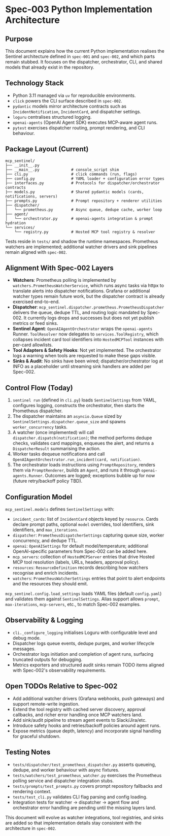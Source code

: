 # Spec-003 Python Implementation Architecture

## Purpose
This document explains how the current Python implementation realises the Sentinel architecture defined in `spec-001` and `spec-002`, and which parts remain stubbed. It focuses on the dispatcher, orchestrator, CLI, and shared models that already exist in the repository.

## Technology Stack
- Python 3.11 managed via `uv` for reproducible environments.
- `click` powers the CLI surface described in `spec-002`.
- `pydantic` models mirror architecture contracts such as `IncidentNotification`, `IncidentCard`, and dispatcher settings.
- `loguru` centralises structured logging.
- `openai-agents` (OpenAI Agent SDK) executes MCP-aware agent runs.
- `pytest` exercises dispatcher routing, prompt rendering, and CLI behaviour.

## Package Layout (Current)
```
mcp_sentinel/
├── __init__.py
├── __main__.py              # console_script shim
├── cli.py                   # click commands (run, flags)
├── config.py                # YAML loader + configuration error types
├── interfaces.py            # Protocols for dispatcher/orchestrator contracts
├── models.py                # Shared pydantic models (cards, notifications, servers)
├── prompts.py               # Prompt repository + renderer utilities
├── dispatcher/
│   └── prometheus.py        # Async queue, dedupe cache, worker loop
├── agent/
│   └── orchestrator.py      # openai-agents integration & prompt hydration
└── services/
    └── registry.py          # Hosted MCP tool registry & resolver
```
Tests reside in `tests/` and shadow the runtime namespaces. Prometheus watchers are implemented; additional watcher drivers and sink pipelines remain aligned with `spec-002`.

## Alignment With Spec-002 Layers
- **Watchers**: Prometheus polling is implemented by `watchers.PrometheusWatcherService`, which runs async tasks via httpx to translate alerts into dispatcher notifications. Grafana or additional watcher types remain future work, but the dispatcher contract is already exercised end-to-end.
- **Dispatcher**: `mcp_sentinel.dispatcher.prometheus.PrometheusDispatcher` delivers the queue, dedupe TTL, and routing logic mandated by Spec-002. It currently logs drops and successes but does not yet publish metrics or feed sinks.
- **Sentinel Agent**: `OpenAIAgentOrchestrator` wraps the `openai-agents` Runner. `ToolResolver` now delegates to `services.ToolRegistry`, which collapses incident card tool identifiers into `HostedMCPTool` instances with per-card allowlists.
- **Tool Adapters & Safety Hooks**: Not yet implemented. The orchestrator logs a warning when tools are requested to make these gaps visible.
- **Sinks & Audit**: No sinks have been wired; dispatcher/orchestrator log at INFO as a placeholder until streaming sink handlers are added per Spec-002.

## Control Flow (Today)
1. `sentinel run` (defined in `cli.py`) loads `SentinelSettings` from YAML, configures logging, constructs the orchestrator, then starts the Prometheus dispatcher.
2. The dispatcher maintains an `asyncio.Queue` sized by `SentinelSettings.dispatcher.queue_size` and spawns `worker_concurrency` tasks.
3. A watcher (once implemented) will call `dispatcher.dispatch(notification)`; the method performs dedupe checks, validates card mappings, enqueues the alert, and returns a `DispatcherResult` summarising the action.
4. Worker tasks dequeue notifications and call `OpenAIAgentOrchestrator.run_incident(card, notification)`.
5. The orchestrator loads instructions using `PromptRepository`, renders them via `PromptRenderer`, builds an `Agent`, and runs it through `openai-agents.Runner`. Outcomes are logged; exceptions bubble up for now (future retry/backoff policy TBD).

## Configuration Model
`mcp_sentinel.models` defines `SentinelSettings` with:
- `incident_cards`: list of `IncidentCard` objects keyed by `resource`. Cards declare prompt paths, optional `model` overrides, tool identifiers, sink identifiers, and `max_iterations`.
- `dispatcher`: `PrometheusDispatcherSettings` capturing queue size, worker concurrency, and dedupe TTL.
- `openai`: `OpenAISettings` for default model/temperature; additional OpenAI-specific parameters from Spec-002 can be added here.
- `mcp_servers`: collection of `HostedMCPServer` entries that drive Hosted MCP tool resolution (labels, URLs, headers, approval policy).
- `resources`: `ResourceDefinition` records describing how watchers recognise and enrich incidents.
- `watchers`: `PrometheusWatcherSettings` entries that point to alert endpoints and the resources they should emit.

`mcp_sentinel.config.load_settings` loads YAML files (default `config.yaml`) and validates them against `SentinelSettings`. Alias support allows `prompt`, `max-iterations`, `mcp-servers`, etc., to match Spec-002 examples.

## Observability & Logging
- `cli._configure_logging` initialises Loguru with configurable level and debug mode.
- Dispatcher logs queue events, dedupe purges, and worker lifecycle messages.
- Orchestrator logs initiation and completion of agent runs, surfacing truncated outputs for debugging.
- Metrics exporters and structured audit sinks remain TODO items aligned with Spec-002's observability requirements.

## Open TODOs Relative to Spec-002
- Add additional watcher drivers (Grafana webhooks, push gateways) and support remote-write ingestion.
- Extend the tool registry with cached server discovery, approval callbacks, and richer error handling once MCP watchers land.
- Add sink/audit pipeline to stream agent events to Slack/Jira/etc.
- Introduce safety hooks and retries/backoff policies around agent runs.
- Expose metrics (queue depth, latency) and incorporate signal handling for graceful shutdown.

## Testing Notes
- `tests/dispatcher/test_prometheus_dispatcher.py` asserts queueing, dedupe, and worker behaviour with async fixtures.
- `tests/watchers/test_prometheus_watcher.py` exercises the Prometheus polling service and dispatcher integration stubs.
- `tests/prompts/test_prompts.py` covers prompt repository fallbacks and rendering context.
- `tests/test_cli.py` validates CLI flag parsing and config loading.
- Integration tests for watcher → dispatcher → agent flow and orchestrator error handling are pending until the missing layers land.

This document will evolve as watcher integrations, tool registries, and sinks are added so that implementation details stay consistent with the architecture in `spec-002`.
